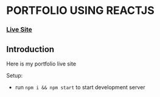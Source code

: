 # PORTFOLIO USING REACTJS

### [Live Site](https://divya-react-portfolio.netlify.app/)



## Introduction
Here is my portfolio live site  

Setup:
- run ```npm i && npm start``` to start development server
